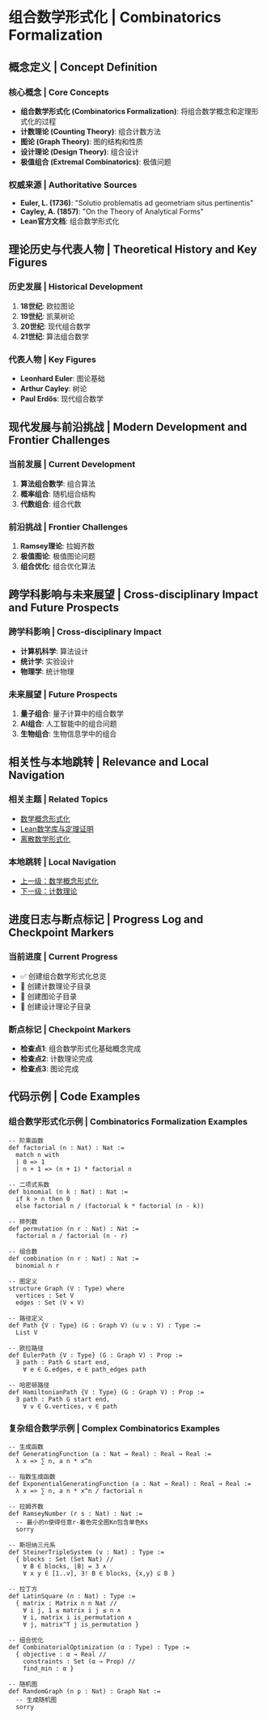 # 组合数学形式化 | Combinatorics Formalization

## 概念定义 | Concept Definition

### 核心概念 | Core Concepts

- **组合数学形式化 (Combinatorics Formalization)**: 将组合数学概念和定理形式化的过程
- **计数理论 (Counting Theory)**: 组合计数方法
- **图论 (Graph Theory)**: 图的结构和性质
- **设计理论 (Design Theory)**: 组合设计
- **极值组合 (Extremal Combinatorics)**: 极值问题

### 权威来源 | Authoritative Sources

- **Euler, L. (1736)**: "Solutio problematis ad geometriam situs pertinentis"
- **Cayley, A. (1857)**: "On the Theory of Analytical Forms"
- **Lean官方文档**: 组合数学形式化

## 理论历史与代表人物 | Theoretical History and Key Figures

### 历史发展 | Historical Development

1. **18世纪**: 欧拉图论
2. **19世纪**: 凯莱树论
3. **20世纪**: 现代组合数学
4. **21世纪**: 算法组合数学

### 代表人物 | Key Figures

- **Leonhard Euler**: 图论基础
- **Arthur Cayley**: 树论
- **Paul Erdős**: 现代组合数学

## 现代发展与前沿挑战 | Modern Development and Frontier Challenges

### 当前发展 | Current Development

1. **算法组合数学**: 组合算法
2. **概率组合**: 随机组合结构
3. **代数组合**: 组合代数

### 前沿挑战 | Frontier Challenges

1. **Ramsey理论**: 拉姆齐数
2. **极值图论**: 极值图论问题
3. **组合优化**: 组合优化算法

## 跨学科影响与未来展望 | Cross-disciplinary Impact and Future Prospects

### 跨学科影响 | Cross-disciplinary Impact

- **计算机科学**: 算法设计
- **统计学**: 实验设计
- **物理学**: 统计物理

### 未来展望 | Future Prospects

1. **量子组合**: 量子计算中的组合数学
2. **AI组合**: 人工智能中的组合问题
3. **生物组合**: 生物信息学中的组合

## 相关性与本地跳转 | Relevance and Local Navigation

### 相关主题 | Related Topics

- [数学概念形式化](../01-总览.md)
- [Lean数学库与定理证明](../../01-总览.md)
- [离散数学形式化](../09-离散数学形式化/01-总览.md)

### 本地跳转 | Local Navigation

- [上一级：数学概念形式化](../01-总览.md)
- [下一级：计数理论](02-计数理论/01-总览.md)

## 进度日志与断点标记 | Progress Log and Checkpoint Markers

### 当前进度 | Current Progress

- ✅ 创建组合数学形式化总览
- 🔄 创建计数理论子目录
- 🔄 创建图论子目录
- 🔄 创建设计理论子目录

### 断点标记 | Checkpoint Markers

- **检查点1**: 组合数学形式化基础概念完成
- **检查点2**: 计数理论完成
- **检查点3**: 图论完成

## 代码示例 | Code Examples

### 组合数学形式化示例 | Combinatorics Formalization Examples

```lean
-- 阶乘函数
def factorial (n : Nat) : Nat :=
  match n with
  | 0 => 1
  | n + 1 => (n + 1) * factorial n

-- 二项式系数
def binomial (n k : Nat) : Nat :=
  if k > n then 0
  else factorial n / (factorial k * factorial (n - k))

-- 排列数
def permutation (n r : Nat) : Nat :=
  factorial n / factorial (n - r)

-- 组合数
def combination (n r : Nat) : Nat :=
  binomial n r

-- 图定义
structure Graph (V : Type) where
  vertices : Set V
  edges : Set (V × V)

-- 路径定义
def Path {V : Type} (G : Graph V) (u v : V) : Type :=
  List V

-- 欧拉路径
def EulerPath {V : Type} (G : Graph V) : Prop :=
  ∃ path : Path G start end,
    ∀ e ∈ G.edges, e ∈ path_edges path

-- 哈密顿路径
def HamiltonianPath {V : Type} (G : Graph V) : Prop :=
  ∃ path : Path G start end,
    ∀ v ∈ G.vertices, v ∈ path
```

### 复杂组合数学示例 | Complex Combinatorics Examples

```lean
-- 生成函数
def GeneratingFunction (a : Nat → Real) : Real → Real :=
  λ x => ∑ n, a n * x^n

-- 指数生成函数
def ExponentialGeneratingFunction (a : Nat → Real) : Real → Real :=
  λ x => ∑ n, a n * x^n / factorial n

-- 拉姆齐数
def RamseyNumber (r s : Nat) : Nat :=
  -- 最小的n使得任意r-着色完全图Kn包含单色Ks
  sorry

-- 斯坦纳三元系
def SteinerTripleSystem (v : Nat) : Type :=
  { blocks : Set (Set Nat) //
    ∀ B ∈ blocks, |B| = 3 ∧
    ∀ x y ∈ [1..v], ∃! B ∈ blocks, {x,y} ⊆ B }

-- 拉丁方
def LatinSquare (n : Nat) : Type :=
  { matrix : Matrix n n Nat //
    ∀ i j, 1 ≤ matrix i j ≤ n ∧
    ∀ i, matrix i is_permutation ∧
    ∀ j, matrix^T j is_permutation }

-- 组合优化
def CombinatorialOptimization (α : Type) : Type :=
  { objective : α → Real //
    constraints : Set (α → Prop) //
    find_min : α }

-- 随机图
def RandomGraph (n p : Nat) : Graph Nat :=
  -- 生成随机图
  sorry
```
